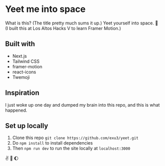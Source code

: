 # Yeet me into space

What is this? (The title pretty much sums it up.) Yeet yourself into space. :rocket: (I built this at Los Altos Hacks V to learn Framer Motion.)

## Built with

- Next.js
- Tailwind CSS
- framer-motion
- react-icons
- Twemoji

## Inspiration

I just woke up one day and dumped my brain into this repo, and this is what happened.

## Set up locally

1. Clone this repo `git clone https://github.com/exu3/yeet.git`
2. Do `npm install` to install dependencies
3. Then `npm run dev` to run the site locally at `localhost:3000`

:v: :rocket: :moon:
